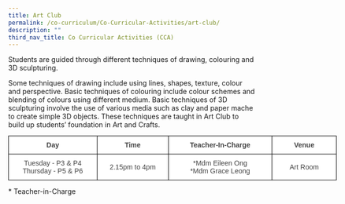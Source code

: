 ```yaml
---
title: Art Club
permalink: /co-curriculum/Co-Curricular-Activities/art-club/
description: ""
third_nav_title: Co Curricular Activities (CCA)
---
```


Students are guided through different techniques of drawing, colouring and 3D sculpturing.

Some techniques of drawing include using lines, shapes, texture, colour and perspective. Basic techniques of colouring include colour schemes and blending of colours using different medium. Basic techniques of 3D sculpturing involve the use of various media such as clay and paper mache to create simple 3D objects. These techniques are taught in Art Club to build up students’ foundation in Art and Crafts.

<style type="text/css">
.tg  {border-collapse:collapse;border-spacing:0;margin:0px auto;}
.tg td{border-color:black;border-style:solid;border-width:1px;font-family:Arial, sans-serif;font-size:14px;
  overflow:hidden;padding:10px 5px;word-break:normal;}
.tg th{border-color:black;border-style:solid;border-width:1px;font-family:Arial, sans-serif;font-size:14px;
  font-weight:normal;overflow:hidden;padding:10px 5px;word-break:normal;}
.tg .tg-ncov{background-color:#FFF;color:#454545;text-align:center;vertical-align:middle}
.tg .tg-d8lx{background-color:#FFF;color:#444;font-weight:bold;text-align:center;vertical-align:middle}
.tg .tg-vfvg{background-color:#FFF;color:#444;text-align:center;vertical-align:middle}
</style>
<table class="tg" style="undefined;table-layout: fixed; width: 667px">
<colgroup>
<col style="width: 180px">
<col style="width: 145px">
<col style="width: 211px">
<col style="width: 131px">
</colgroup>
<tbody>
  <tr>
    <td class="tg-d8lx">Day </td>
    <td class="tg-d8lx"> Time</td>
    <td class="tg-d8lx">Teacher-In-Charge</td>
    <td class="tg-d8lx">Venue</td>
  </tr>
  <tr>
    <td class="tg-vfvg"><span style="background-color:transparent">Tuesday - P3 &amp; P4</span><br>Thursday - P5 &amp; P6</td>
    <td class="tg-vfvg"> 2.15pm to 4pm</td>
    <td class="tg-ncov">*Mdm Eileen Ong  <br>*Mdm Grace Leong</td>
    <td class="tg-vfvg">Art Room</td>
  </tr>
</tbody>
</table>

\* Teacher-in-Charge